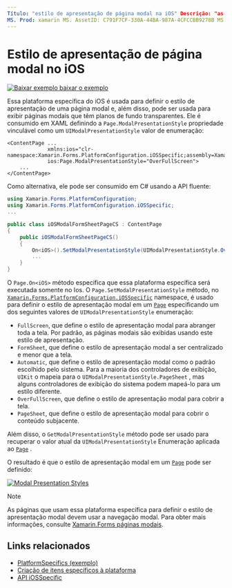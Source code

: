 ```yaml
---
Título: "estilo de apresentação de página modal na iOS" Descrição: "as especificações de plataforma permitem consumir funcionalidade que só está disponível em uma plataforma específica, sem implementar renderizadores ou efeitos personalizados. Este artigo explica como consumir a plataforma do iOS específica que define o estilo de apresentação de uma página modal.
MS. Prod: xamarin MS. AssetID: C791F7CF-330A-44BA-987A-4CFCCBB9278B MS. Technology: xamarin-Forms autor: davidbritch MS. Author: dabritch MS. Date: 04/02/2020 no-loc: [ Xamarin.Forms , Xamarin.Essentials ]
---
```


# <a name="modal-page-presentation-style-on-ios"></a>Estilo de apresentação de página modal no iOS

[![Baixar exemplo ](~/media/shared/download.png) baixar o exemplo](https://docs.microsoft.com/samples/xamarin/xamarin-forms-samples/userinterface-platformspecifics)

Essa plataforma específica do iOS é usada para definir o estilo de apresentação de uma página modal e, além disso, pode ser usada para exibir páginas modais que têm planos de fundo transparentes. Ele é consumido em XAML definindo a `Page.ModalPresentationStyle` propriedade vinculável como um `UIModalPresentationStyle` valor de enumeração:

```xaml
<ContentPage ...
             xmlns:ios="clr-namespace:Xamarin.Forms.PlatformConfiguration.iOSSpecific;assembly=Xamarin.Forms.Core"
             ios:Page.ModalPresentationStyle="OverFullScreen">
    ...
</ContentPage>
```

Como alternativa, ele pode ser consumido em C# usando a API fluente:

```csharp
using Xamarin.Forms.PlatformConfiguration;
using Xamarin.Forms.PlatformConfiguration.iOSSpecific;
...

public class iOSModalFormSheetPageCS : ContentPage
{
    public iOSModalFormSheetPageCS()
    {
        On<iOS>().SetModalPresentationStyle(UIModalPresentationStyle.OverFullScreen);
        ...
    }
}
```

O `Page.On<iOS>` método especifica que essa plataforma específica será executada somente no Ios. O `Page.SetModalPresentationStyle` método, no [`Xamarin.Forms.PlatformConfiguration.iOSSpecific`](xref:Xamarin.Forms.PlatformConfiguration.iOSSpecific) namespace, é usado para definir o estilo de apresentação modal em um [`Page`](xref:Xamarin.Forms.Page) especificando um dos seguintes valores de `UIModalPresentationStyle` enumeração:

- `FullScreen`, que define o estilo de apresentação modal para abranger toda a tela. Por padrão, as páginas modais são exibidas usando este estilo de apresentação.
- `FormSheet`, que define o estilo de apresentação modal a ser centralizado e menor que a tela.
- `Automatic`, que define o estilo de apresentação modal como o padrão escolhido pelo sistema. Para a maioria dos controladores de exibição, `UIKit` o mapeia para o `UIModalPresentationStyle.PageSheet` , mas alguns controladores de exibição do sistema podem mapeá-lo para um estilo diferente.
- `OverFullScreen`, que define o estilo de apresentação modal para cobrir a tela.
- `PageSheet`, que define o estilo de apresentação modal para cobrir o conteúdo subjacente.

Além disso, o `GetModalPresentationStyle` método pode ser usado para recuperar o valor atual da `UIModalPresentationStyle` Enumeração aplicada ao [`Page`](xref:Xamarin.Forms.Page) .

O resultado é que o estilo de apresentação modal em um [`Page`](xref:Xamarin.Forms.Page) pode ser definido:

[![](page-presentation-style-images/modal-presentation-style-small.png "Modal Presentation Styles")](page-presentation-style-images/modal-presentation-style-large.png#lightbox "Modal Presentation Styles")

> [!NOTE]
> As páginas que usam essa plataforma específica para definir o estilo de apresentação modal devem usar a navegação modal. Para obter mais informações, consulte [ Xamarin.Forms páginas modais](~/xamarin-forms/app-fundamentals/navigation/modal.md).

## <a name="related-links"></a>Links relacionados

- [PlatformSpecifics (exemplo)](https://docs.microsoft.com/samples/xamarin/xamarin-forms-samples/userinterface-platformspecifics)
- [Criação de itens específicos à plataforma](~/xamarin-forms/platform/platform-specifics/index.md#creating-platform-specifics)
- [API iOSSpecific](xref:Xamarin.Forms.PlatformConfiguration.iOSSpecific)

